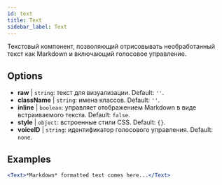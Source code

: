 ```yaml
---
id: text 
title: Text
sidebar_label: Text
---
```


Текстовый компонент, позволяющий отрисовывать необработанный текст как Markdown и включающий голосовое управление.

## Options

* __raw__ | `string`: текст для визуализации. Default: `''`.
* __className__ | `string`: имена классов. Default: `''`.
* __inline__ | `boolean`: управляет отображением Markdown в виде встраиваемого текста. Default: `false`.
* __style__ | `object`: встроенные стили CSS. Default: `{}`.
* __voiceID__ | `string`: идентификатор голосового управления. Default: `none`.


## Examples

```jsx live
<Text>*Markdown* formatted text comes here...</Text>
```



